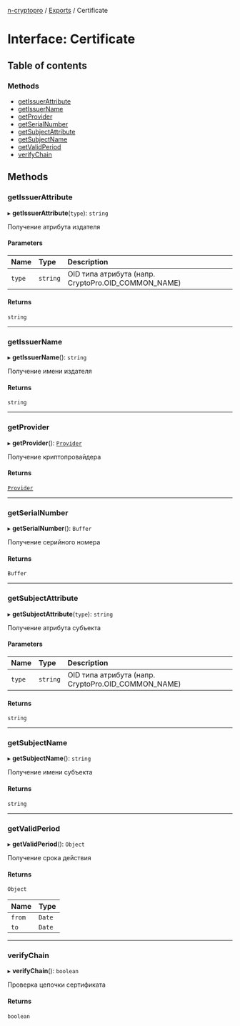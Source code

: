 [n-cryptopro](../README.md) / [Exports](../modules.md) / Certificate

# Interface: Certificate

## Table of contents

### Methods

- [getIssuerAttribute](Certificate.md#getissuerattribute)
- [getIssuerName](Certificate.md#getissuername)
- [getProvider](Certificate.md#getprovider)
- [getSerialNumber](Certificate.md#getserialnumber)
- [getSubjectAttribute](Certificate.md#getsubjectattribute)
- [getSubjectName](Certificate.md#getsubjectname)
- [getValidPeriod](Certificate.md#getvalidperiod)
- [verifyChain](Certificate.md#verifychain)

## Methods

### getIssuerAttribute

▸ **getIssuerAttribute**(`type`): `string`

Получение атрибута издателя

#### Parameters

| Name | Type | Description |
| :------ | :------ | :------ |
| `type` | `string` | OID типа атрибута (напр. CryptoPro.OID_COMMON_NAME) |

#### Returns

`string`

___

### getIssuerName

▸ **getIssuerName**(): `string`

Получение имени издателя

#### Returns

`string`

___

### getProvider

▸ **getProvider**(): [`Provider`](Provider.md)

Получение криптопровайдера

#### Returns

[`Provider`](Provider.md)

___

### getSerialNumber

▸ **getSerialNumber**(): `Buffer`

Получение серийного номера

#### Returns

`Buffer`

___

### getSubjectAttribute

▸ **getSubjectAttribute**(`type`): `string`

Получение атрибута субъекта

#### Parameters

| Name | Type | Description |
| :------ | :------ | :------ |
| `type` | `string` | OID типа атрибута (напр. CryptoPro.OID_COMMON_NAME) |

#### Returns

`string`

___

### getSubjectName

▸ **getSubjectName**(): `string`

Получение имени субъекта

#### Returns

`string`

___

### getValidPeriod

▸ **getValidPeriod**(): `Object`

Получение срока действия

#### Returns

`Object`

| Name | Type |
| :------ | :------ |
| `from` | `Date` |
| `to` | `Date` |

___

### verifyChain

▸ **verifyChain**(): `boolean`

Проверка цепочки сертификата

#### Returns

`boolean`
